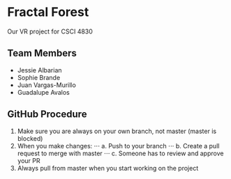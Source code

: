 # Fractal Forest
Our VR project for CSCI 4830

## Team Members
* Jessie Albarian
* Sophie Brande
* Juan Vargas-Murillo
* Guadalupe Avalos

## GitHub Procedure
1. Make sure you are always on your own branch, not master (master is blocked)
2. When you make changes:
⋅⋅⋅ a. Push to your branch
⋅⋅⋅ b. Create a pull request to merge with master
⋅⋅⋅ c. Someone has to review and approve your PR
3. Always pull from master when you start working on the project
